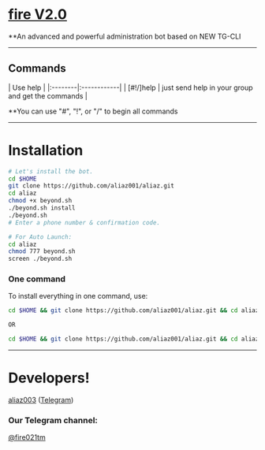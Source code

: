 # [fire V2.0](https://telegram.me/fire021tm)

**An advanced and powerful administration bot based on NEW TG-CLI


* * *

## Commands

| Use help |
|:--------|:------------|
| [#!/]help | just send help in your group and get the commands |

**You can use "#", "!", or "/" to begin all commands

* * *

# Installation


```sh
# Let's install the bot.
cd $HOME
git clone https://github.com/aliaz001/aliaz.git
cd aliaz
chmod +x beyond.sh
./beyond.sh install
./beyond.sh 
# Enter a phone number & confirmation code.

# For Auto Launch:
cd aliaz
chmod 777 beyond.sh
screen ./beyond.sh
```
### One command
To install everything in one command, use:
```sh
cd $HOME && git clone https://github.com/aliaz001/aliaz.git && cd aliaz && chmod +x beyond.sh && ./beyond.sh install && ./beyond.sh

OR

cd $HOME && git clone https://github.com/aliaz001/aliaz.git && cd aliaz && chmod +x beyond.sh && ./beyond.sh install && chmod 777 beyond.sh && screen ./beyond.sh
```

* * *



# Developers!

[aliaz003](https://github.com/aliaz003) ([Telegram](https://telegram.me/aliaz))



### Our Telegram channel:

[@fire021tm](https://telegram.me/fire021tm)
